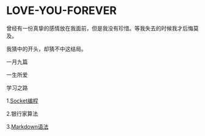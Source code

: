 # LOVE-YOU-FOREVER
曾经有一份真挚的感情放在我面前，但是我没有珍惜。等我失去的时候我才后悔莫及。

我猜中的开头，却猜不中这结局。

一月九篇

一生所爱

学习之路

1.[Socket编程](https://www.google.com/search?q=socket%E7%BC%96%E7%A8%8B&oq=socket%E7%BC%96%E7%A8%8B&aqs=chrome..69i57j69i60j69i59j35i39j0l2.6380j0j7&sourceid=chrome&ie=UTF-8)

2.银行家算法

3.[Markdown语法](https://github.com/younghz/Markdown)
